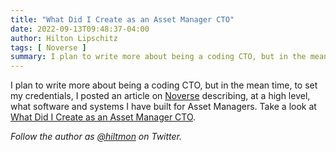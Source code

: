 ```yaml
---
title: "What Did I Create as an Asset Manager CTO"
date: 2022-09-13T09:48:37-04:00
author: Hilton Lipschitz
tags: [ Noverse ]
summary: I plan to write more about being a coding CTO, but in the mean time, to set my credentials, I posted an article on [Noverse](https://noverse.com) describing, at a high level, what software and systems I have built for Asset Managers. Take a look at [What Did I Create as an Asset Manager CTO](https://noverse.com/blog/2022/09/12/what-did-i-create-as-an-asset-manager-cto/).
---
```


I plan to write more about being a coding CTO, but in the mean time, to set my credentials, I posted an article on [Noverse](https://noverse.com) describing, at a high level, what software and systems I have built for Asset Managers. Take a look at [What Did I Create as an Asset Manager CTO](https://noverse.com/blog/2022/09/12/what-did-i-create-as-an-asset-manager-cto/).

*Follow the author as [@hiltmon](https://twitter.com/hiltmon) on Twitter.*